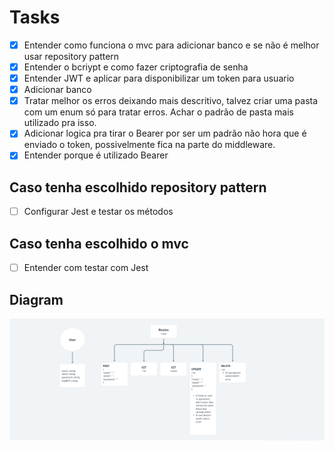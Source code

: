 # Tasks

- [x] Entender como funciona o mvc para adicionar banco e se não é melhor usar repository pattern
- [x] Entender o bcriypt e como fazer criptografia de senha
- [x] Entender JWT e aplicar para disponibilizar um token para usuario
- [x] Adicionar banco
- [x] Tratar melhor os erros deixando mais descritivo, talvez criar uma pasta com um enum só para tratar erros. Achar o padrão de pasta mais utilizado pra isso.
- [x] Adicionar logica pra tirar o Bearer por ser um padrão não hora que é enviado o token, possivelmente fica na parte do middleware.
- [x] Entender porque é utilizado Bearer

## Caso tenha escolhido repository pattern

- [ ] Configurar Jest e testar os métodos

## Caso tenha escolhido o mvc

- [ ] Entender com testar com Jest

## Diagram

<img alt="Diagram" src="./diagram.png"/>
